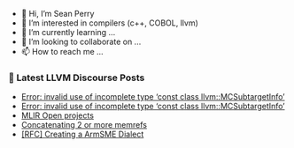 - 👋 Hi, I’m Sean Perry
- 👀 I’m interested in compilers (c++, COBOL, llvm)
- 🌱 I’m currently learning ...
- 💞️ I’m looking to collaborate on ...
- 📫 How to reach me ...

<!---
s66perry/s66perry is a ✨ special ✨ repository because its `README.md` (this file) appears on your GitHub profile.
You can click the Preview link to take a look at your changes.
--->
### 📕 Latest LLVM Discourse Posts

<!-- DISCOURSE-LLVM:START -->
- [Error: invalid use of incomplete type ‘const class llvm::MCSubtargetInfo’](https://discourse.llvm.org/t/error-invalid-use-of-incomplete-type-const-class-llvm-mcsubtargetinfo/68830#post_2)
- [Error: invalid use of incomplete type ‘const class llvm::MCSubtargetInfo’](https://discourse.llvm.org/t/error-invalid-use-of-incomplete-type-const-class-llvm-mcsubtargetinfo/68830#post_1)
- [MLIR Open projects](https://discourse.llvm.org/t/mlir-open-projects/68829#post_1)
- [Concatenating 2 or more memrefs](https://discourse.llvm.org/t/concatenating-2-or-more-memrefs/68816#post_2)
- [[RFC] Creating a ArmSME Dialect](https://discourse.llvm.org/t/rfc-creating-a-armsme-dialect/67208?page=3#post_42)
<!-- DISCOURSE-LLVM:END -->

